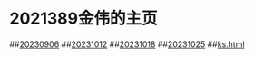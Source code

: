# 2021389金伟的主页
##[20230906](https://jinw20.github.io/20213589-20230906.txt)
##[20231012](https://jinw20.github.io/2021589-1012.html)
##[20231018](https://jinw20.github.io/2021589-1018.html)
##[20231025](https://jinw20.github.io/2021389-20231025.html)
##[ks.html](https://jinw20.github.io/ks.html) 
